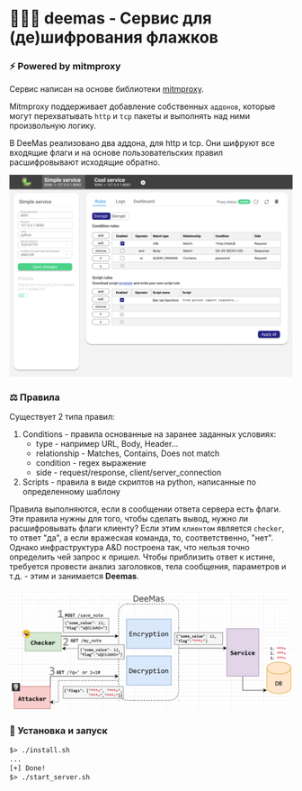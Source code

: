 # 👩‍💻🚩 deemas - Сервис для (де)шифрования флажков

### ⚡ Powered by mitmproxy

Сервис написан на основе библиотеки [mitmproxy](https://mitmproxy.org/).

Mitmproxy поддерживает добавление собственных `аддонов`, которые могут перехватывать
`http` и `tcp` пакеты и выполнять над ними произвольную логику.

В DeeMas реализовано два аддона, для http и tcp. Они шифруют все входящие флаги и на основе пользовательских правил расшифровывают исходящие обратно.

![](data/frontend.png)

### ⚖ Правила
Существует 2 типа правил: 
1. Conditions - правила основанные на заранее заданных условиях:
   -  type - например URL, Body, Header...
   -  relationship - Matches, Contains, Does not match
   -  condition - regex выражение
   -  side - request/response, client/server_connection
2. Scripts - правила в виде скриптов на python, написанные по определенному шаблону

Правила выполняются, если в сообщении ответа сервера есть флаги. Эти правила нужны для того, чтобы сделать вывод, нужно ли расшифровывать флаги клиенту? Если этим `клиентом` является `checker`, то ответ "да", а если вражеская команда, то, соответственно, "нет". Однако инфраструктура A&D построена так, что нельзя точно определить чей запрос к пришел. Чтобы приблизить ответ к истине, требуется провести анализ заголовков, тела сообщения, параметров и т.д. -
этим и занимается **Deemas**.

![](data/schema.png)

### 💨 Установка и запуск
```shell
$> ./install.sh
...
[+] Done!
$> ./start_server.sh
```
